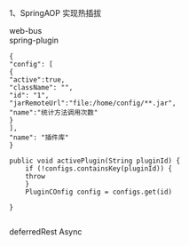 1、SpringAOP 实现热插拔

web-bus  
spring-plugin

```
{
"config": [
{
"active":true,
"className": "",
"id": "1",
"jarRemoteUrl":"file:/home/config/**.jar",
"name":"统计方法调用次数"
}
],
"name": "插件库"
}

public void activePlugin(String pluginId) {
	if (!configs.containsKey(pluginId)) {
	throw
	}
	PluginCOnfig config = configs.get(id)
	
}


```



deferredRest Async